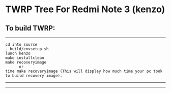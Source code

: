 # TWRP Tree For Redmi Note 3 (kenzo)

To build TWRP:
--------------
--------------
    cd into source
    . build/envsetup.sh
    lunch kenzo
    make installclean
    make recoveryimage
          or
    time make recoveryimage (This will display how much time your pc took to build recovery image).
------------------------------------------------------------------------------------------
------------------------------------------------------------------------------------------
